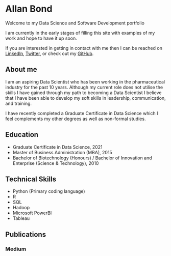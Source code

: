 # Allan Bond

Welcome to my Data Science and Software Development portfolio

I am currently in the early stages of filling this site with examples of my work and hope to have it up soon.

If you are interested in getting in contact with me then I can be reached on [Linkedln](https://www.linkedin.com/in/allanbond/), [Twitter](https://twitter.com/allanjbond), or check out my [GitHub](https://github.com/allan-bond).

## About me

I am an aspiring Data Scientist who has been working in the pharmaceutical industry for the past 10 years. Although my current role does not utilise the skills I have gained through my path to becoming a Data Scientist I believe that I have been able to develop my soft skills in leadership, communication, and training.

I have recently completed a Graduate Certificate in Data Science which I feel complements my other degrees as well as non-formal studies.

## Education

- Graduate Certificate in Data Science, 2021 
- Master of Business Administration (MBA), 2015
- Bachelor of Biotechnology (Honours) / Bachelor of Innovation and Enterprise (Science & Technology), 2010

## Technical Skills
- Python (Primary coding language)
- R
- SQL
- Hadoop 
- Microsoft PowerBI
- Tableau

## Publications

### Medium

<!-- BLOG-POST-LIST:START -->

<!-- BLOG-POST-LIST:END -->

